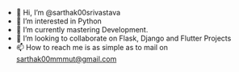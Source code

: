 - 👋 Hi, I’m @sarthak00srivastava
- 👀 I’m interested in Python
- 🌱 I’m currently mastering Development.
- 💞️ I’m looking to collaborate on Flask, Django and Flutter Projects
- 📫 How to reach me is as simple as to mail on sarthak00mmmut@gmail.com
